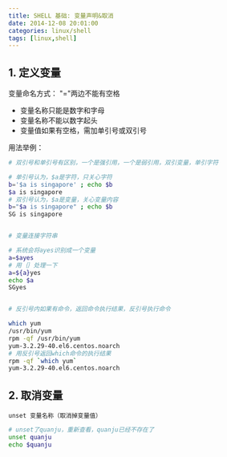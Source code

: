 ```yaml
---
title: SHELL 基础: 变量声明&取消
date: 2014-12-08 20:01:00
categories: linux/shell
tags: [linux,shell]
---
```


## 1. 定义变量
变量命名方式：
"="两边不能有空格
- 变量名称只能是数字和字母
- 变量名称不能以数字起头
- 变量值如果有空格，需加单引号或双引号

用法举例：

``` bash
# 双引号和单引号有区别，一个是强引用，一个是弱引用，双引变量，单引字符

# 单引号认为，$a是字符，只关心字符
b='$a is singapore' ; echo $b
$a is singapore
# 双引号认为，$a是变量，关心变量内容
b="$a is singapore" ; echo $b
SG is singapore


# 变量连接字符串

# 系统会将ayes识别成一个变量
a=$ayes
# 用｛｝处理一下
a=${a}yes
echo $a
SGyes


# 反引号内如果有命令，返回命令执行结果，反引号执行命令

which yum
/usr/bin/yum
rpm -qf /usr/bin/yum
yum-3.2.29-40.el6.centos.noarch
# 用反引号返回which命令的执行结果
rpm -qf `which yum`
yum-3.2.29-40.el6.centos.noarch
```

## 2. 取消变量
`unset 变量名称（取消掉变量值）`

``` bash
# unset了quanju，重新查看，quanju已经不存在了
unset quanju
echo $quanju
```
